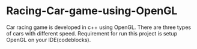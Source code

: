# Racing-Car-game-using-OpenGL
Car racing game is developed in c++ using OpenGL. There are three types of cars with different speed. Requirement for run this project is setup OpenGL on your IDE(codeblocks).
